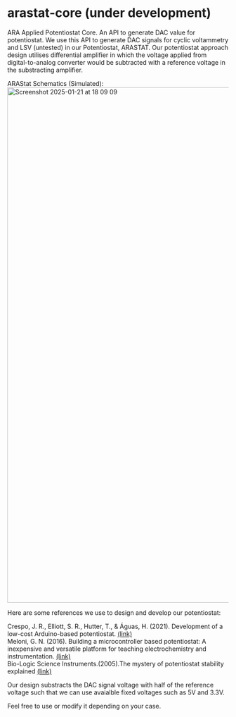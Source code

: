 # arastat-core (under development)
ARA Applied Potentiostat Core. An API to generate DAC value for potentiostat. We use this API to generate DAC signals for cyclic voltammetry and LSV (untested) in our Potentiostat, ARASTAT. Our potentiostat approach design utilises differential amplifier in which the voltage applied from digital-to-analog converter would be subtracted with a reference voltage in the substracting amplifier.

ARAStat Schematics (Simulated):
<img width="1171" alt="Screenshot 2025-01-21 at 18 09 09" src="https://github.com/user-attachments/assets/0607d480-1aae-4664-af6a-07dc5bb2d724" />




Here are some references we use to design and develop our potentiostat:

Crespo, J. R., Elliott, S. R., Hutter, T., & Águas, H. (2021). Development of a low-cost Arduino-based potentiostat. <a href=https://repositories.lib.utexas.edu/server/api/core/bitstreams/3e70ae06-19ce-4752-a574-c1441e6bb971/content>(link)</a><br>
Meloni, G. N. (2016). Building a microcontroller based potentiostat: A inexpensive and versatile platform for teaching electrochemistry and instrumentation. <a href=https://pubs.acs.org/doi/10.1021/acs.jchemed.5b00961>(link)</a><br>
Bio-Logic Science Instruments.(2005).The mystery of potentiostat stability explained <a href=https://www.biologic.net/wp-content/uploads/2019/08/battery-potentiostat_electrochemistry-an4.pdf>(link)</a>

Our design substracts the DAC signal voltage with half of the reference voltage such that we can use avaialble fixed voltages such as 5V and 3.3V. 

Feel free to use or modify it depending on your case.
